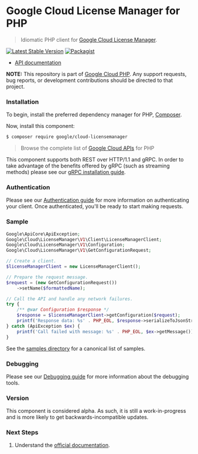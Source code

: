 # Google Cloud License Manager for PHP

> Idiomatic PHP client for [Google Cloud License Manager](https://cloud.google.com/compute).

[![Latest Stable Version](https://poser.pugx.org/google/cloud-licensemanager/v/stable)](https://packagist.org/packages/google/cloud-licensemanager) [![Packagist](https://img.shields.io/packagist/dm/google/cloud-licensemanager.svg)](https://packagist.org/packages/google/cloud-licensemanager)

* [API documentation](https://cloud.google.com/php/docs/reference/cloud-licensemanager/latest)

**NOTE:** This repository is part of [Google Cloud PHP](https://github.com/googleapis/google-cloud-php). Any
support requests, bug reports, or development contributions should be directed to
that project.

### Installation

To begin, install the preferred dependency manager for PHP, [Composer](https://getcomposer.org/).

Now, install this component:

```sh
$ composer require google/cloud-licensemanager
```

> Browse the complete list of [Google Cloud APIs](https://cloud.google.com/php/docs/reference)
> for PHP

This component supports both REST over HTTP/1.1 and gRPC. In order to take advantage of the benefits
offered by gRPC (such as streaming methods) please see our
[gRPC installation guide](https://cloud.google.com/php/grpc).

### Authentication

Please see our [Authentication guide](https://github.com/googleapis/google-cloud-php/blob/main/AUTHENTICATION.md) for more information
on authenticating your client. Once authenticated, you'll be ready to start making requests.

### Sample

```php
Google\ApiCore\ApiException;
Google\Cloud\LicenseManager\V1\Client\LicenseManagerClient;
Google\Cloud\LicenseManager\V1\Configuration;
Google\Cloud\LicenseManager\V1\GetConfigurationRequest;

// Create a client.
$licenseManagerClient = new LicenseManagerClient();

// Prepare the request message.
$request = (new GetConfigurationRequest())
    ->setName($formattedName);

// Call the API and handle any network failures.
try {
    /** @var Configuration $response */
    $response = $licenseManagerClient->getConfiguration($request);
    printf('Response data: %s' . PHP_EOL, $response->serializeToJsonString());
} catch (ApiException $ex) {
    printf('Call failed with message: %s' . PHP_EOL, $ex->getMessage());
}
```

See the [samples directory](https://github.com/googleapis/google-cloud-php-licensemanager/tree/main/samples) for a canonical list of samples.

### Debugging

Please see our [Debugging guide](https://github.com/googleapis/google-cloud-php/blob/main/DEBUG.md)
for more information about the debugging tools.

### Version

This component is considered alpha. As such, it is still a work-in-progress and is more likely to get backwards-incompatible updates.

### Next Steps

1. Understand the [official documentation](https://cloud.google.com/compute/docs/instances/windows/ms-licensing).
